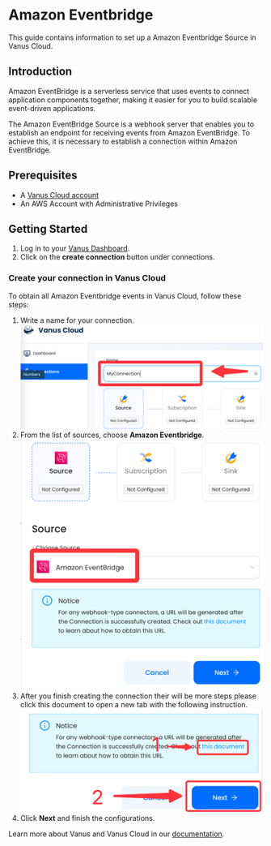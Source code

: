 # Amazon Eventbridge

This guide contains information to set up a Amazon Eventbridge Source in Vanus Cloud.

## Introduction

Amazon EventBridge is a serverless service that uses events to connect application components together, making it easier for you to build scalable event-driven applications.

The Amazon EventBridge Source is a webhook server that enables you to establish an endpoint for receiving events from Amazon EventBridge. To achieve this, it is necessary to establish a connection within Amazon EventBridge.

## Prerequisites

- A [Vanus Cloud account](https://cloud.vanus.ai)
- An AWS Account with Administrative Privileges

## Getting Started

1. Log in to your [Vanus Dashboard](https://cloud.vanus.ai/dashboard).
2. Click on the **create connection** button under connections.

### Create your connection in Vanus Cloud

To obtain all Amazon Eventbridge events in Vanus Cloud, follow these steps:

1. Write a name for your connection.
   ![img.png](images/name.png)
2. From the list of sources, choose **Amazon Eventbridge**.
![img.png](images/event.png)
3. After you finish creating the connection their will be more steps please click this document to open a new tab with the following instruction.
   ![img.png](images/greatlink.png)
4. Click **Next** and finish the configurations.

Learn more about Vanus and Vanus Cloud in our [documentation](https://docs.vanus.ai).

